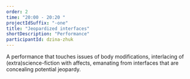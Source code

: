 ```yaml
---
order: 2
time: "20:00 - 20:20 "
projectIdSuffix: "-one"
title: "Jeopardized interfaces"
shortDescription: "Performance"
participantId: dzina-zhuk
---
```


A performance that touches issues of body modifications, interlacing of (extra)science-fiction with affects, emanating from interfaces that are concealing potential jeopardy.

